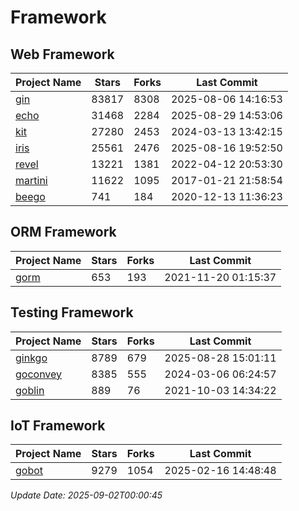 # Framework

## Web Framework
| Project Name | Stars | Forks | Last Commit |
| ------------ | ----- | ----- | ----------- |
| [gin](https://github.com/gin-gonic/gin) | 83817 | 8308 | 2025-08-06 14:16:53 |
| [echo](https://github.com/labstack/echo) | 31468 | 2284 | 2025-08-29 14:53:06 |
| [kit](https://github.com/go-kit/kit) | 27280 | 2453 | 2024-03-13 13:42:15 |
| [iris](https://github.com/kataras/iris) | 25561 | 2476 | 2025-08-16 19:52:50 |
| [revel](https://github.com/revel/revel) | 13221 | 1381 | 2022-04-12 20:53:30 |
| [martini](https://github.com/go-martini/martini) | 11622 | 1095 | 2017-01-21 21:58:54 |
| [beego](https://github.com/astaxie/beego) | 741 | 184 | 2020-12-13 11:36:23 |

## ORM Framework
| Project Name | Stars | Forks | Last Commit |
| ------------ | ----- | ----- | ----------- |
| [gorm](https://github.com/jinzhu/gorm) | 653 | 193 | 2021-11-20 01:15:37 |

## Testing Framework
| Project Name | Stars | Forks | Last Commit |
| ------------ | ----- | ----- | ----------- |
| [ginkgo](https://github.com/onsi/ginkgo) | 8789 | 679 | 2025-08-28 15:01:11 |
| [goconvey](https://github.com/smartystreets/goconvey) | 8385 | 555 | 2024-03-06 06:24:57 |
| [goblin](https://github.com/franela/goblin) | 889 | 76 | 2021-10-03 14:34:22 |

## IoT Framework
| Project Name | Stars | Forks | Last Commit |
| ------------ | ----- | ----- | ----------- |
| [gobot](https://github.com/hybridgroup/gobot) | 9279 | 1054 | 2025-02-16 14:48:48 |

*Update Date: 2025-09-02T00:00:45*